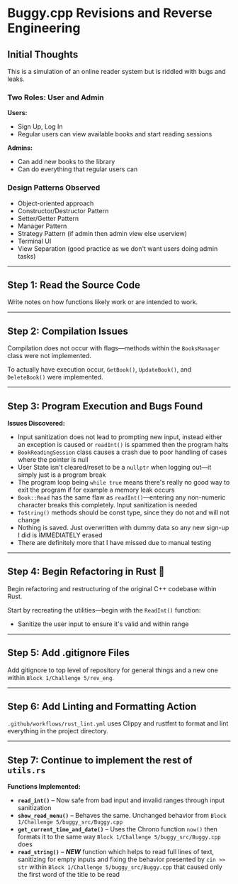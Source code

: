 # Buggy.cpp Revisions and Reverse Engineering

## Initial Thoughts

This is a simulation of an online reader system but is riddled with bugs and leaks.

### Two Roles: User and Admin

**Users:**
- Sign Up, Log In
- Regular users can view available books and start reading sessions

**Admins:**
- Can add new books to the library
- Can do everything that regular users can

### Design Patterns Observed

- Object-oriented approach
- Constructor/Destructor Pattern
- Setter/Getter Pattern
- Manager Pattern
- Strategy Pattern (if admin then admin view else userview)
- Terminal UI
- View Separation (good practice as we don't want users doing admin tasks)

---

## Step 1: Read the Source Code

Write notes on how functions likely work or are intended to work.

---

## Step 2: Compilation Issues

Compilation does not occur with flags—methods within the `BooksManager` class were not implemented.

To actually have execution occur, `GetBook()`, `UpdateBook()`, and `DeleteBook()` were implemented.

---

## Step 3: Program Execution and Bugs Found

**Issues Discovered:**

- Input sanitization does not lead to prompting new input, instead either an exception is caused or `readInt()` is spammed then the program halts
- `BookReadingSession` class causes a crash due to poor handling of cases where the pointer is null
- User State isn't cleared/reset to be a `nullptr` when logging out—it simply just is a program break
- The program loop being `while true` means there's really no good way to exit the program if for example a memory leak occurs
- `Book::Read` has the same flaw as `readInt()`—entering any non-numeric character breaks this completely. Input sanitization is needed
- `ToString()` methods should be const type, since they do not and will not change
- Nothing is saved. Just overwritten with dummy data so any new sign-up I did is IMMEDIATELY erased
- There are definitely more that I have missed due to manual testing

---

## Step 4: Begin Refactoring in Rust 🦀

Begin refactoring and restructuring of the original C++ codebase within Rust.

Start by recreating the utilities—begin with the `ReadInt()` function:
- Sanitize the user input to ensure it's valid and within range

---

## Step 5: Add .gitignore Files

Add gitignore to top level of repository for general things and a new one within `Block 1/Challenge 5/rev_eng`.

---

## Step 6: Add Linting and Formatting Action

`.github/workflows/rust_lint.yml` uses Clippy and rustfmt to format and lint everything in the project directory.

---

## Step 7: Continue to implement the rest of  `utils.rs`

**Functions Implemented:**

- **`read_int()`** – Now safe from bad input and invalid ranges through input sanitization
- **`show_read_menu()`** – Behaves the same. Unchanged behavior from `Block 1/Challenge 5/buggy_src/Buggy.cpp`
- **`get_current_time_and_date()`** – Uses the Chrono function `now()` then formats it to the same way `Block 1/Challenge 5/buggy_src/Buggy.cpp` does
- **`read_string()`** – ***NEW*** function which helps to read full lines of text, sanitizing for empty inputs and fixing the behavior presented by `cin >> str` within `Block 1/Challenge 5/buggy_src/Buggy.cpp` that caused only the first word of the title to be read